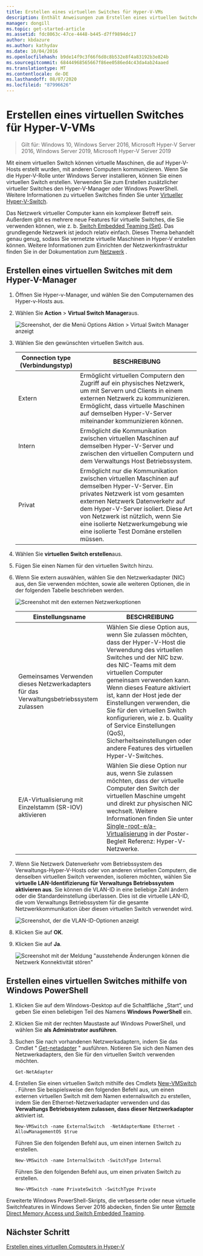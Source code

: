 ```yaml
---
title: Erstellen eines virtuellen Switches für Hyper-V-VMs
description: Enthält Anweisungen zum Erstellen eines virtuellen Switches mit dem Hyper-V-Manager oder Windows PowerShell.
manager: dongill
ms.topic: get-started-article
ms.assetid: fdc8063c-47ce-4448-b445-d7ff9894dc17
author: kbdazure
ms.author: kathydav
ms.date: 10/04/2016
ms.openlocfilehash: b9de14f9c3f66f6d8c8b532e8f4a83192b3e824b
ms.sourcegitcommit: 68444968565667f86ee0586ed4c43da4ab24aaed
ms.translationtype: MT
ms.contentlocale: de-DE
ms.lasthandoff: 08/07/2020
ms.locfileid: "87996626"
---
```

# <a name="create-a-virtual-switch-for-hyper-v-virtual-machines"></a>Erstellen eines virtuellen Switches für Hyper-V-VMs

>Gilt für: Windows 10, Windows Server 2016, Microsoft Hyper-V Server 2016, Windows Server 2019, Microsoft Hyper-V Server 2019

Mit einem virtuellen Switch können virtuelle Maschinen, die auf Hyper-V-Hosts erstellt wurden, mit anderen Computern kommunizieren. Wenn Sie die Hyper-V-Rolle unter Windows Server installieren, können Sie einen virtuellen Switch erstellen. Verwenden Sie zum Erstellen zusätzlicher virtueller Switches den Hyper-V-Manager oder Windows PowerShell. Weitere Informationen zu virtuellen Switches finden Sie unter [Virtueller Hyper-V-Switch](../../hyper-v-virtual-switch/Hyper-V-Virtual-Switch.md).

Das Netzwerk virtueller Computer kann ein komplexer Betreff sein. Außerdem gibt es mehrere neue Features für virtuelle Switches, die Sie verwenden können, wie z. b. [Switch Embedded Teaming (Set)](../../hyper-v-virtual-switch/RDMA-and-Switch-Embedded-Teaming.md#switch-embedded-teaming-set). Das grundlegende Netzwerk ist jedoch relativ einfach. Dieses Thema behandelt genau genug, sodass Sie vernetzte virtuelle Maschinen in Hyper-V erstellen können. Weitere Informationen zum Einrichten der Netzwerkinfrastruktur finden Sie in der Dokumentation zum [Netzwerk](../../../networking/index.yml) .

## <a name="create-a-virtual-switch-by-using-hyper-v-manager"></a>Erstellen eines virtuellen Switches mit dem Hyper-V-Manager

1.  Öffnen Sie Hyper-v-Manager, und wählen Sie den Computernamen des Hyper-v-Hosts aus.

2.  Wählen Sie **Action**  >  **Virtual Switch Manager**aus.

    ![Screenshot, der die Menü Options Aktion > Virtual Switch Manager anzeigt](../media/Hyper-V-Action-VSwitchManager.png)

3.  Wählen Sie den gewünschten virtuellen Switch aus.

    |Connection type (Verbindungstyp)|BESCHREIBUNG|
    |-------------------|---------------|
    |Extern|Ermöglicht virtuellen Computern den Zugriff auf ein physisches Netzwerk, um mit Servern und Clients in einem externen Netzwerk zu kommunizieren. Ermöglicht, dass virtuelle Maschinen auf demselben Hyper-V-Server miteinander kommunizieren können.|
    |Intern|Ermöglicht die Kommunikation zwischen virtuellen Maschinen auf demselben Hyper-V-Server und zwischen den virtuellen Computern und dem Verwaltungs Host Betriebssystem.|
    |Privat|Ermöglicht nur die Kommunikation zwischen virtuellen Maschinen auf demselben Hyper-V-Server. Ein privates Netzwerk ist vom gesamten externen Netzwerk Datenverkehr auf dem Hyper-V-Server isoliert. Diese Art von Netzwerk ist nützlich, wenn Sie eine isolierte Netzwerkumgebung wie eine isolierte Test Domäne erstellen müssen.|

4.  Wählen Sie **virtuellen Switch erstellen**aus.

5.  Fügen Sie einen Namen für den virtuellen Switch hinzu.

6.  Wenn Sie extern auswählen, wählen Sie den Netzwerkadapter (NIC) aus, den Sie verwenden möchten, sowie alle weiteren Optionen, die in der folgenden Tabelle beschrieben werden.

    ![Screenshot mit den externen Netzwerkoptionen](../media/Hyper-V-NewVSwitch-ExternalOptions.png)

    |Einstellungsname|BESCHREIBUNG|
    |----------------|---------------|
    |Gemeinsames Verwenden dieses Netzwerkadapters für das Verwaltungsbetriebssystem zulassen|Wählen Sie diese Option aus, wenn Sie zulassen möchten, dass der Hyper-V-Host die Verwendung des virtuellen Switches und der NIC bzw. des NIC-Teams mit dem virtuellen Computer gemeinsam verwenden kann. Wenn dieses Feature aktiviert ist, kann der Host jede der Einstellungen verwenden, die Sie für den virtuellen Switch konfigurieren, wie z. b. Quality of Service Einstellungen (QoS), Sicherheitseinstellungen oder andere Features des virtuellen Hyper-V-Switches.|
    |E/A-Virtualisierung mit Einzelstamm (SR-IOV) aktivieren|Wählen Sie diese Option nur aus, wenn Sie zulassen möchten, dass der virtuelle Computer den Switch der virtuellen Maschine umgeht und direkt zur physischen NIC wechselt. Weitere Informationen finden Sie unter [Single-root-e/a-Virtualisierung](/previous-versions/windows/it-pro/windows-server-2012-R2-and-2012/dn641211(v=ws.11)#Sec4) in der Poster-Begleit Referenz: Hyper-V-Netzwerke.|

7.  Wenn Sie Netzwerk Datenverkehr vom Betriebssystem des Verwaltungs-Hyper-V-Hosts oder von anderen virtuellen Computern, die denselben virtuellen Switch verwenden, isolieren möchten, wählen Sie **virtuelle LAN-Identifizierung für Verwaltungs Betriebssystem aktivieren aus**. Sie können die VLAN-ID in eine beliebige Zahl ändern oder die Standardeinstellung überlassen. Dies ist die virtuelle LAN-ID, die vom Verwaltungs Betriebssystem für die gesamte Netzwerkkommunikation über diesen virtuellen Switch verwendet wird.

    ![Screenshot, der die VLAN-ID-Optionen anzeigt](../media/Hyper-V-NewSwitch-VLAN.png)

8.  Klicken Sie auf **OK**.

9. Klicken Sie auf **Ja**.

    ![Screenshot mit der Meldung "ausstehende Änderungen können die Netzwerk Konnektivität stören"](../media/Hyper-V-NewVSwitch-DisruptNetwork.png)

## <a name="create-a-virtual-switch-by-using-windows-powershell"></a>Erstellen eines virtuellen Switches mithilfe von Windows PowerShell

1.  Klicken Sie auf dem Windows-Desktop auf die Schaltfläche „Start“, und geben Sie einen beliebigen Teil des Namens **Windows PowerShell** ein.

2.  Klicken Sie mit der rechten Maustaste auf Windows PowerShell, und wählen Sie **als Administrator ausführen**.

3.  Suchen Sie nach vorhandenen Netzwerkadaptern, indem Sie das Cmdlet " [Get-netadapter](https://technet.microsoft.com/library/jj130867.aspx) " ausführen. Notieren Sie sich den Namen des Netzwerkadapters, den Sie für den virtuellen Switch verwenden möchten.

    ```
    Get-NetAdapter
    ```

4.  Erstellen Sie einen virtuellen Switch mithilfe des Cmdlets [New-VMSwitch](/powershell/module/hyper-v/new-vmswitch?view=win10-ps) . Führen Sie beispielsweise den folgenden Befehl aus, um einen externen virtuellen Switch mit dem Namen externalswitch zu erstellen, indem Sie den Ethernet-Netzwerkadapter verwenden und das **Verwaltungs Betriebssystem zulassen, dass dieser Netzwerkadapter** aktiviert ist.

    ```
    New-VMSwitch -name ExternalSwitch  -NetAdapterName Ethernet -AllowManagementOS $true
    ```

    Führen Sie den folgenden Befehl aus, um einen internen Switch zu erstellen.

    ```
    New-VMSwitch -name InternalSwitch -SwitchType Internal
    ```

    Führen Sie den folgenden Befehl aus, um einen privaten Switch zu erstellen.

    ```
    New-VMSwitch -name PrivateSwitch -SwitchType Private
    ```

Erweiterte Windows PowerShell-Skripts, die verbesserte oder neue virtuelle Switchfeatures in Windows Server 2016 abdecken, finden Sie unter [Remote Direct Memory Access und Switch Embedded Teaming](../../hyper-v-virtual-switch/RDMA-and-Switch-Embedded-Teaming.md).


## <a name="next-step"></a>Nächster Schritt
[Erstellen eines virtuellen Computers in Hyper-V](Create-a-virtual-machine-in-Hyper-V.md)
